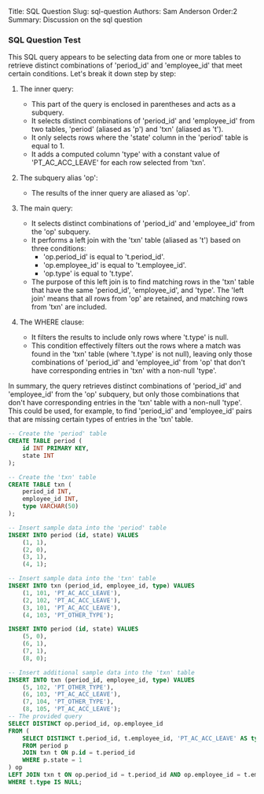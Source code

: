 Title: SQL Question
Slug: sql-question
Authors: Sam Anderson
Order:2
Summary: Discussion on the sql question
### SQL Question Test
This SQL query appears to be selecting data from one or more tables to retrieve distinct combinations of 'period_id' and 'employee_id' that meet certain conditions. Let's break it down step by step:

1. The inner query:
   - This part of the query is enclosed in parentheses and acts as a subquery.
   - It selects distinct combinations of 'period_id' and 'employee_id' from two tables, 'period' (aliased as 'p') and 'txn' (aliased as 't').
   - It only selects rows where the 'state' column in the 'period' table is equal to 1.
   - It adds a computed column 'type' with a constant value of 'PT_AC_ACC_LEAVE' for each row selected from 'txn'.

2. The subquery alias 'op':
   - The results of the inner query are aliased as 'op'.

3. The main query:
   - It selects distinct combinations of 'period_id' and 'employee_id' from the 'op' subquery.
   - It performs a left join with the 'txn' table (aliased as 't') based on three conditions:
     - 'op.period_id' is equal to 't.period_id'.
     - 'op.employee_id' is equal to 't.employee_id'.
     - 'op.type' is equal to 't.type'.
   - The purpose of this left join is to find matching rows in the 'txn' table that have the same 'period_id', 'employee_id', and 'type'. The 'left join' means that all rows from 'op' are retained, and matching rows from 'txn' are included.

4. The WHERE clause:
   - It filters the results to include only rows where 't.type' is null.
   - This condition effectively filters out the rows where a match was found in the 'txn' table (where 't.type' is not null), leaving only those combinations of 'period_id' and 'employee_id' from 'op' that don't have corresponding entries in 'txn' with a non-null 'type'.

In summary, the query retrieves distinct combinations of 'period_id' and 'employee_id' from the 'op' subquery, but only those combinations that don't have corresponding entries in the 'txn' table with a non-null 'type'. This could be used, for example, to find 'period_id' and 'employee_id' pairs that are missing certain types of entries in the 'txn' table.

``` sql
-- Create the 'period' table
CREATE TABLE period (
    id INT PRIMARY KEY,
    state INT
);

-- Create the 'txn' table
CREATE TABLE txn (
    period_id INT,
    employee_id INT,
    type VARCHAR(50)
);

-- Insert sample data into the 'period' table
INSERT INTO period (id, state) VALUES
    (1, 1),
    (2, 0),
    (3, 1),
    (4, 1);

-- Insert sample data into the 'txn' table
INSERT INTO txn (period_id, employee_id, type) VALUES
    (1, 101, 'PT_AC_ACC_LEAVE'),
    (2, 102, 'PT_AC_ACC_LEAVE'),
    (3, 101, 'PT_AC_ACC_LEAVE'),
    (4, 103, 'PT_OTHER_TYPE');

INSERT INTO period (id, state) VALUES
    (5, 0),
    (6, 1),
    (7, 1),
    (8, 0);

-- Insert additional sample data into the 'txn' table
INSERT INTO txn (period_id, employee_id, type) VALUES
    (5, 102, 'PT_OTHER_TYPE'),
    (6, 103, 'PT_AC_ACC_LEAVE'),
    (7, 104, 'PT_OTHER_TYPE'),
    (8, 105, 'PT_AC_ACC_LEAVE');
-- The provided query
SELECT DISTINCT op.period_id, op.employee_id
FROM (
    SELECT DISTINCT t.period_id, t.employee_id, 'PT_AC_ACC_LEAVE' AS type
    FROM period p
    JOIN txn t ON p.id = t.period_id
    WHERE p.state = 1
) op
LEFT JOIN txn t ON op.period_id = t.period_id AND op.employee_id = t.employee_id AND op.type = t.type
WHERE t.type IS NULL;

```